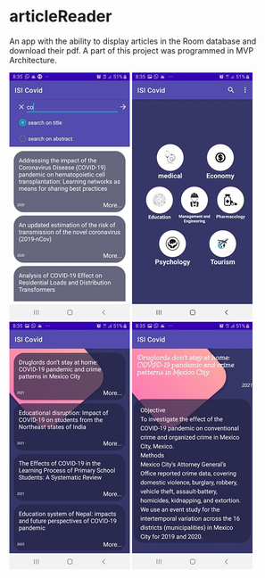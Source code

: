 # articleReader
An app with the ability to display articles in the Room database and download their pdf. A part of this project was programmed in MVP Architecture.


![Screenshot Dark](a.jpg)  ![Screenshot Dark](b.jpg) ![Screenshot Dark](c.jpg) ![Screenshot Dark](d.jpg) 
